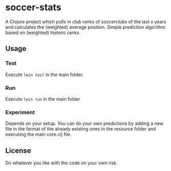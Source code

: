 # soccer-stats

A Clojure project which pulls in club ranks of soccerclubs of the last x years and calculates the (weighted) average position. Simple prediction algorithm based on (weighted) historic ranks.

## Usage

### Test

Execute `lein test` in the main folder.

### Run

Execute `lein run` in the main folder

### Experiment

Depends on your setup. You can do your own predictions by adding a new file in the format of the already existing ones in the resource folder and executing the main core.clj file.

## License

Do whatever you like with the code on your own risk.
